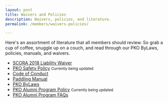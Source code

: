 ```yaml
---
layout: post
title: Waivers and Policies
description: Waivers, policies, and literature.
permalink: /members/waivers-policies/

---
```


<p>Here's an assortment of literature that all members should review. So grab a cup of coffee, snuggle up on a couch, and read through our PKO ByLaws, policies, manuals, and waivers.</p>
<ul class="actions">
<li>
<a href="/assets/docs/2018-SCORA-Waiver.pdf" class="button small">SCORA 2018 Liability Waiver</a>
</li>
<li>
<a href="/assets/docs/PKO-Safety-Policy.pdf" class="button small">PKO Safety Policy</a> <small>Currently being updated</small>
</li>

<li>
<a href="/assets/docs/PKO-Code-of-Conduct-Policy.pdf" class="button small">Code of Conduct</a>
</li>
<li>
<a href="/assets/docs/PKO-Paddling-Manual.doc" class="button small">Paddling Manual</a>
</li>
<li>
<a href="/assets/docs/PKO-By-Laws.doc" class="button small">PKO ByLaws</a>
</li>
<li>
<a href="/assets/docs/PKO-Alumni-Paddling-Program-Policy.pdf" disabled class="button small">PKO Alumni Program Policy</a> <small>Currently being updated</small>
</li>
<li>
<a href="/assets/docs/PKO-Alumni-Prog-FAQ.pdf" class="button small">PKO Alumni Program FAQs</a>
</li>
</ul>



